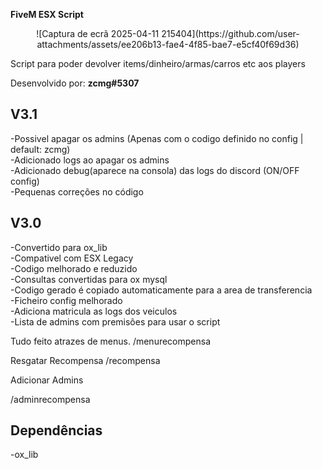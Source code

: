 **FiveM ESX Script**

<div align="center">
  ![Captura de ecrã 2025-04-11 215404](https://github.com/user-attachments/assets/ee206b13-fae4-4f85-bae7-e5cf40f69d36)

</div>

Script para poder devolver items/dinheiro/armas/carros etc aos players

Desenvolvido por: **zcmg#5307**

## V3.1
-Possivel apagar os admins (Apenas com o codigo definido no config | default: zcmg)</br>
-Adicionado logs ao apagar os admins</br>
-Adicionado debug(aparece na consola) das logs do discord (ON/OFF config)</br>
-Pequenas correções no código</br>

## V3.0
-Convertido para ox_lib</br>
-Compativel com ESX Legacy</br>
-Codigo melhorado e reduzido</br>
-Consultas convertidas para ox mysql</br>
-Codigo gerado é copiado automaticamente para a area de transferencia</br>
-Ficheiro config melhorado</br>
-Adiciona matricula as logs dos veiculos</br>
-Lista de admins com premisões para usar o script</br>

Tudo feito atrazes de menus.
/menurecompensa

Resgatar Recompensa
/recompensa

Adicionar Admins

/adminrecompensa <id>


## Dependências
-ox_lib

